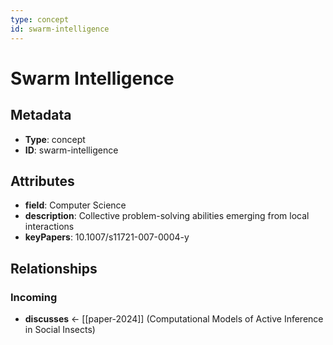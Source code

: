 ```yaml
---
type: concept
id: swarm-intelligence
---
```


# Swarm Intelligence

## Metadata

- **Type**: concept
- **ID**: swarm-intelligence

## Attributes

- **field**: Computer Science
- **description**: Collective problem-solving abilities emerging from local interactions
- **keyPapers**: 10.1007/s11721-007-0004-y

## Relationships

### Incoming

- **discusses** ← [[paper-2024]] (Computational Models of Active Inference in Social Insects)

